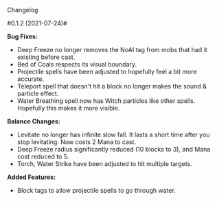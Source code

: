 Changelog

#0.1.2 (2021-07-24)#

**Bug Fixes:**
- Deep Freeze no longer removes the NoAI tag from mobs that had it existing before cast.
- Bed of Coals respects its visual boundary.
- Projectile spells have been adjusted to hopefully feel a bit more accurate.
- Teleport spell that doesn't hit a block no longer makes the sound & particle effect.
- Water Breathing spell now has Witch particles like other spells. Hopefully this makes it more visible.

**Balance Changes:**
- Levitate no longer has infinite slow fall. It lasts a short time after you stop levitating. Now costs 2 Mana to cast.
- Deep Freeze radius significantly reduced (10 blocks to 3), and Mana cost reduced to 5.
- Torch, Water Strike have been adjusted to hit multiple targets.

**Added Features:**
- Block tags to allow projectile spells to go through water.

